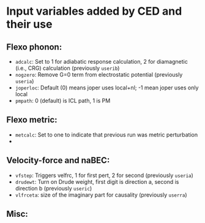 # Input variables added by CED and their use

## Flexo phonon:
- `adcalc`: Set to 1 for adiabatic response calculation, 2 for diamagnetic (i.e., CRG) calculation (previously `userib`)
- `nogzero`: Remove G=0 term from electrostatic potential (previously `useria`)
- `joperloc`: Default (0) means joper uses local+nl; -1 mean joper uses only local  
- `pmpath`: 0 (default) is ICL path, 1 is PM

## Flexo metric:
- `metcalc`: Set to one to indicate that previous run was metric perturbation
-

## Velocity-force and naBEC:
- `vfstep`: Triggers velfrc, 1 for first pert, 2 for second (previously `useria`)
- `drudewt`: Turn on Drude weight, first digit is direction a, second is direction b (previously `useric`)
- `vlfrceta`: size of the imaginary part for causality (previously `userra`)

## Misc: